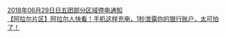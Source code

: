   
[2018年06月29日日五团部分区域停电通知](http://www.dianyue.me/archives/727/m5a7rget9eq8vi6x/)  
[【阿拉尔片区】阿拉尔人快看！手机这样充电，1秒泄露你的银行账户，太可怕了！](http://www.dianyue.me/archives/525/9yjllan8fpm2mii1/)